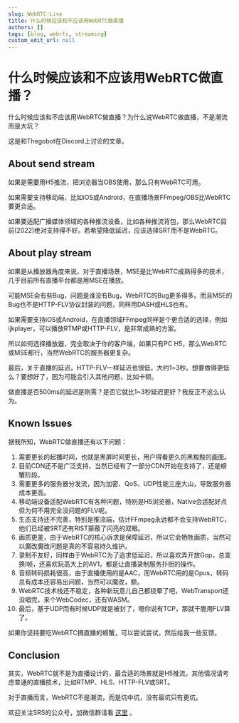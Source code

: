 ```yaml
---
slug: WebRTC-Live
title: 什么时候应该和不应该用WebRTC做直播
authors: []
tags: [blog, webrtc, streaming]
custom_edit_url: null
---
```


# 什么时候应该和不应该用WebRTC做直播？

什么时候应该和不应该用WebRTC做直播？为什么说WebRTC做直播，不是潮流而是大坑？

这是和Thegobot在Discord上讨论的文章。

<!--truncate-->

## About send stream

如果是需要用H5推流，把浏览器当OBS使用，那么只有WebRTC可用。

如果需要支持移动端，比如iOS或Android，在直播场景FFmpeg/OBS比WebRTC要更合适。

如果要适配广播媒体领域的各种推流设备，比如各种推流背包，那么WebRTC目前(2022)绝对支持得不好。若希望降低延迟，应该选择SRT而不是WebRTC。

## About play stream

如果是从播放器角度来说，对于直播场景，MSE是比WebRTC成熟得多的技术，几乎目前所有直播平台都是用MSE在播放。

可能MSE会有些Bug，问题是谁没有Bug，WebRTC的Bug更多得多。而且MSE的Bug也不是HTTP-FLV协议封装的问题，同样用DASH或HLS也有。

如果需要支持iOS或Android，在直播领域FFmpeg同样是个更合适的选择，例如ijkplayer，可以播放RTMP或HTTP-FLV，是非常成熟的方案。

所以如何选择播放器，完全取决于你的客户端，如果只有PC H5，那么WebRTC或MSE都行，当然WebRTC的服务器更复杂。

最后，关于直播的延迟，HTTP-FLV一样延迟也很低，大约1~3秒。想要做得更低么？要想好了，因为可能会引入其他问题，比如卡顿。

做直播是否500ms的延迟是刚需？是否它就比1~3秒延迟更好？我反正不这么认为。

## Known Issues

据我所知，WebRTC做直播还有以下问题：

1. 需要更长的起播时间，也就是黑屏时间更长，用户得看更久的黑黢黢的画面。
1. 目前CDN还不是广泛支持，当然已经有了一部分CDN开始在支持了，还是螃蟹阶段。
1. 需要更多的服务器分发流，因为加密、QoS、UDP性能三座大山，导致服务器成本更高。
1. 移动端设备适配WebRTC有各种问题，特别是H5浏览器，Native会适配好点但为何不用完全没问题的FLV呢。
1. 生态支持还不完善，特别是推流端，估计FFmpeg永远都不会支持WebRTC，他们已经被SRT还有RIST蒙蔽了闪亮的双眼。
1. 画质更差，由于WebRTC的核心诉求是保障延迟，所以它会牺牲画质，当然可以魔改魔改问题是真的不容易持久维护。
1. 录制不友好，同样由于WebRTC为了追求低延迟，所以喜欢弄开放Gop，总变换I帧，还喜欢玩高大上的AV1，都是让直播录制服务扑街的操作。
1. 音频转码损耗很高，由于直播使用的是AAC，而WebRTC用的是Opus，转码总有成本还容易出问题，当然可以魔改，额。
1. WebRTC技术栈还不稳定，各种新玩意儿自己都绕晕了吧，WebTransport还没唱完，来个WebCodec，还有WASM。
1. 最后，基于UDP而有时候UDP就是被封了，嗯你说有TCP，那就干脆用FLV算了。

如果你坚持要吃WebRTC搞直播的螃蟹，可以尝试尝试，然后给我一些反馈。

## Conclusion

其实，WebRTC就不是为直播设计的，最合适的场景就是H5推流，其他情况请考虑普通的直播技术，比如RTMP、HLS、HTTP-FLV或SRT。

对于直播而言，WebRTC不是潮流，而是坑中坑，没有最坑只有更坑。

欢迎关注SRS的公众号，加微信群请看 [这里](https://github.com/ossrs/srs/wikis/Contact#wechat) 。

